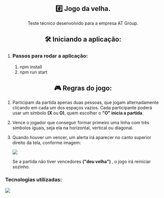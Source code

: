 <h2 align="center"> #️⃣ Jogo da velha. </h2>
<p align="center"> Teste técnico desenvolvido para a empresa AT Group.

<h2 align="center">🛠️ Iniciando a aplicação: </h2>
<ol>
    <li>
        <h3> Passos para rodar a aplicação: </h3>
        <ol>
            <li>npm install</li>
            <li>npm run start </li>
        </ol>
    </li>
</ol>
<h2 align="center">🎮 Regras do jogo: </h2>
<ol>
  <li>
    <p> Participam da partida apenas duas pessoas, que jogam alternadamente clicando em cada um dos espaços vazios. Cada participante poderá usar um símbolo <strong>(X </strong>ou<strong> O)</strong>, quem escolher o <strong> "O" inicia a partida</strong>.
  </li>
  <li>
    <p>Vence o jogador que conseguir formar primeiro uma linha com três símbolos iguais, seja ela na horizontal, vertical ou diagonal. </p>
  </li>
  <li>
    <p> Quando houver um vencer, um alerta irá aparecer no canto superior direito da tela, conforme imagem: </p>
    <img src="https://user-images.githubusercontent.com/102433664/224416932-96802dcc-2f7f-4dcd-839e-93b0b888096f.png" />
    <p> Se a partida não tiver vencedores <strong>("deu velha") </strong>, o jogo irá reiniciar sozinho. </p>


    
  </li>
</ol>



<h3> Tecnologias utilizadas: </h3>
<img src="https://skillicons.dev/icons?i=js,react&perline=10" />
